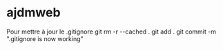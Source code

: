 # ajdmweb
Pour mettre à jour le .gitignore git rm -r --cached . git add . git commit -m ".gitignore is now working"
